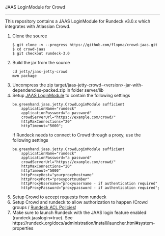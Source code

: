 JAAS LoginModule for Crowd

---

This repository contains a JAAS LoginModule for Rundeck v3.0.x which integrates with Atlassian Crowd.

<ol>
<li>Clone the source

<pre><code>$ git clone -v --progress https://github.com/flopma/crowd-jaas.git
$ cd crowd-jaas
$ git checkout rundeck-3.0</code></pre>

</li>
<li>Build the jar from the source
<pre><code>cd jetty/jaas-jetty-crowd
mvn package
</code></pre>
</li>
<li>Uncompress the zip target/jaas-jetty-crowd-&lt;version&gt;-jar-with-dependencies-packed.zip in folder server/lib</li>
<li>Setup <a href="https://rundeck.org/docs/administration/security/authenticating-users.html#jetty-and-jaas-authentication">JAAS LoginModule</a> to contain the following settings
<pre><code>be.greenhand.jaas.jetty.CrowdLoginModule sufficient
	applicationName="rundeck"
	applicationPassword="a password"
	crowdServerUrl="https://example.com/crowd/"
	httpMaxConnections="20"
	httpTimeout="5000";
</code></pre>

If Rundeck needs to connect to Crowd through a proxy, use the following settings

<pre><code>be.greenhand.jaas.jetty.CrowdLoginModule sufficient
	applicationName="rundeck"
	applicationPassword="a password"
	crowdServerUrl="https://example.com/crowd/"
	httpMaxConnections="20"
	httpTimeout="5000"
	httpProxyHost="yourproxyhostname"
	httpProxyPort="proxyportnumber"
	httpProxyUsername="proxyusername - if authentication required"
	httpProxyPassword="proxypassword - if authentication required";
</code></pre>
</li>
<li>Setup Crowd to accept requests from rundeck</li>
<li>Setup Crowd and rundeck to allow authorization to happen (Crowd groups / <a href="https://rundeck.org/docs/administration/security/access-control-policy.html">Rundeck ACL Policies</a>)</li>
<li>Make sure to launch Rundeck with the JAAS login feature enabled (rundeck.jaaslogin=true). See https://rundeck.org/docs/administration/install/launcher.html#system-properties</li>
</ol>

